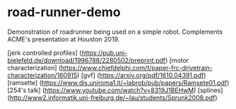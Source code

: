 # road-runner-demo
Demonstration of roadrunner being used on a simple robot. Complements ACME's presentation at Houston 2019.

[jerk controlled profiles] (https://pub.uni-bielefeld.de/download/1996788/2280502/preprint.pdf)
[motor characterization]  (https://www.chiefdelphi.com/t/paper-frc-drivetrain-characterization/160915)
[gvf] (https://arxiv.org/pdf/1610.04391.pdf)
[ramsette] (https://www.dis.uniroma1.it/~labrob/pub/papers/Ramsete01.pdf)
[254's talk] (https://www.youtube.com/watch?v=8319J1BEHwM)
[splines] (http://www2.informatik.uni-freiburg.de/~lau/students/Sprunk2008.pdf)
